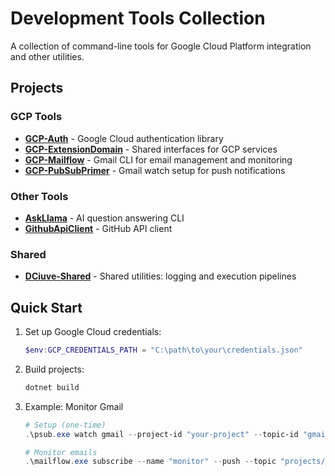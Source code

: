 # Development Tools Collection

A collection of command-line tools for Google Cloud Platform integration and other utilities.

## Projects

### GCP Tools
- **[GCP-Auth](./GCP-Auth/)** - Google Cloud authentication library
- **[GCP-ExtensionDomain](./GCP-ExtensionDomain/)** - Shared interfaces for GCP services
- **[GCP-Mailflow](./GCP-Mailflow/)** - Gmail CLI for email management and monitoring
- **[GCP-PubSubPrimer](./GCP-PubSubPrimer/)** - Gmail watch setup for push notifications

### Other Tools
- **[AskLlama](./AskLlama/)** - AI question answering CLI
- **[GithubApiClient](./GithubApiClient/)** - GitHub API client

### Shared
- **[DCiuve-Shared](./DCiuve-Shared/)** - Shared utilities: logging and execution pipelines

## Quick Start

1. Set up Google Cloud credentials:
   ```powershell
   $env:GCP_CREDENTIALS_PATH = "C:\path\to\your\credentials.json"
   ```

2. Build projects:
   ```powershell
   dotnet build
   ```

3. Example: Monitor Gmail
   ```powershell
   # Setup (one-time)
   .\psub.exe watch gmail --project-id "your-project" --topic-id "gmail-notifications"
   
   # Monitor emails
   .\mailflow.exe subscribe --name "monitor" --push --topic "projects/your-project/topics/gmail-notifications"
   ```
